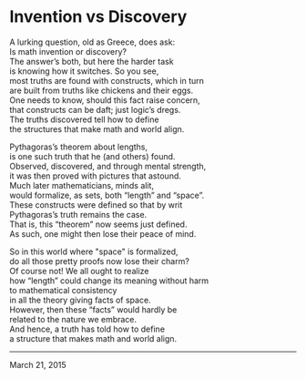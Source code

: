 # Invention vs Discovery

A lurking question, old as Greece, does ask:  
Is math invention or discovery?  
The answer’s both, but here the harder task  
is knowing how it switches.  So you see,  
most truths are found with constructs, which in turn  
are built from truths like chickens and their eggs.  
One needs to know, should this fact raise concern,  
that constructs can be daft; just logic’s dregs.  
The truths discovered tell how to define  
the structures that make math and world align.  

Pythagoras’s theorem about lengths,  
is one such truth that he (and others) found.  
Observed, discovered, and through mental strength,  
it was then proved with pictures that astound.  
Much later mathematicians, minds alit,  
would formalize, as sets, both “length” and “space”.  
These constructs were defined so that by writ  
Pythagoras’s truth remains the case.  
That is, this “theorem” now seems just defined.  
As such, one might then lose their peace of mind.  

So in this world where "space" is formalized,  
do all those pretty proofs now lose their charm?  
Of course not!  We all ought to realize  
how “length” could change its meaning without harm  
to mathematical consistency  
in all the theory giving facts of space.  
However, then these “facts” would hardly be  
related to the nature we embrace.  
And hence, a truth has told how to define  
a structure that makes math and world align.  

---
March 21, 2015
